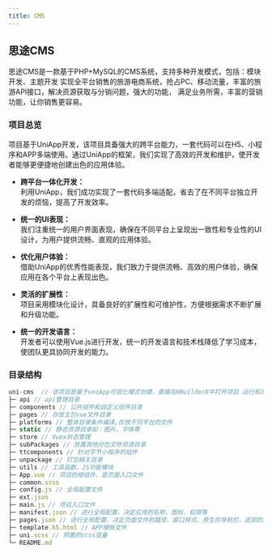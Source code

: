 ```yaml
---
title: CMS
---
```


## 思途CMS
思途CMS是一款基于PHP+MySQL的CMS系统，支持多种开发模式，包括：模块开发、主题开发
实现全平台销售的旅游电商系统，抢占PC、移动流量，丰富的旅游API接口，解决资源获取与分销问题，强大的功能，
满足业务所需，丰富的营销功能，让你销售更容易。

### 项目总览
项目基于UniApp开发，该项目具备强大的跨平台能力，一套代码可以在H5、小程序和APP多端使用。通过UniApp的框架，我们实现了高效的开发和维护，使开发者能够更便捷地创建出色的应用体验。

  - **跨平台一体化开发：**  
    利用UniApp，我们成功实现了一套代码多端适配，省去了在不同平台独立开发的烦恼，提高了开发效率。

  - **统一的UI表现：**  
    我们注重统一的用户界面表现，确保在不同平台上呈现出一致性和专业性的UI设计，为用户提供流畅、直观的应用体验。
  
  - **优化用户体验：**  
    借助UniApp的优秀性能表现，我们致力于提供流畅、高效的用户体验，确保应用在各个平台上表现出色。
  
  - **灵活的扩展性：**  
    项目采用模块化设计，具备良好的扩展性和可维护性，方便根据需求不断扩展和升级功能。
  
  - **统一的开发语言：**  
    开发者可以使用Vue.js进行开发，统一的开发语言和技术栈降低了学习成本，使团队更具协同开发的能力。



### 目录结构
``` js
uni-cms  // 该项目是基于uniApp可视化模式创建，直接在HBuilderX中打开项目 运行和发布
├─ api // api管理目录
├─ components // 公共组件和自定义组件目录
├─ pages // 存放主包vue文件目录
├─ platforms // 整体目录条件编译,存放不同平台的文件
├─ static // 静态资源目录如：图片、字体等
├─ store // Vuex状态管理
├─ subPackages // 放置其他分包文件资源目录
├─ ttcomponents // 针对字节小程序的组件
├─ unpackage // 打包相关目录
├─ utils // 工具函数，JS功能模块
├─ App.vue // 项目的根组件，是页面入口文件
├─ common.scss
├─ config.js // 全局配置文件
├─ ext.json
├─ main.js // 项目入口文件
├─ manifest.json // 进行全局配置，决定应用的名称、图标、权限等
├─ pages.json // 进行全局配置，决定页面文件的路径、窗口样式、原生的导航栏、底部的原生tabbar 等
├─ template.h5.html // APP模板文件
├─ uni.scss // 预置的scss变量
└─ README.md
```